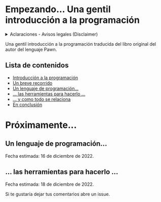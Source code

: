 # Empezando... Una gentil introducción a la programación

<details><summary>Aclaraciones - Avisos legales (Disclaimer)</summary>
<p>Copyright (C) 2005 - 2015, ITB Compuphase
Eerste Industriestraat 19–21, 1401VL Bussum, The Netherlands

Traducido al español por Martín Santiago (@martiagop)

Última actualización: 15 de diciembre de 2022.

La información en este manual y los programas asociados son dispuestos "tal-cual".
No hay garantías, explícita o implicada, de que los programas y el manual sean
exactos.

"CompuPhase" y "Pawn" son marcas registradas de ITB CompuPhase.
</p>
</details>

Una gentil introducción a la programación traducida del libro original del autor
del lenguaje Pawn.

## Lista de contenidos

 - [Introducción a la programación](00-introduccion-a-la-programacion.md)   
 - [Un breve recorrido](01-un-breve-recorrido.md)
 - [Un lenguaje de programación...](02-un-lenguaje-de-programacion.md)
 - [... las herramientas para hacerlo ...](03-las-herramientas-para-hacerlo.md)
 - [... y como todo se relaciona](04-y-como-todo-se-relaciona.md)
 - [En conclusión](05-en-conclusion.md)

# Próximamente...
## Un lenguaje de programación...
Fecha estimada: 16 de diciembre de 2022.

## ... las herramientas para hacerlo ...
Fecha estimada: 18 de diciembre de 2022.

Si te gustaría dejar tus comentarios abre un issue.
